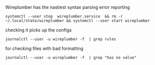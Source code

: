 Wireplumber has the nastiest syntax parsing error reporting

```
systemctl --user stop  wireplumber.service  && rm -r ~/.local/state/wireplumber && systemctl --user start wireplumber
```

checking it picks up the configs
```
journalctl --user -u wireplumber -f  | grep rules
```

for checking files with bad formatting
```
journalctl --user -u wireplumber -f  | grep "has no value"
```


